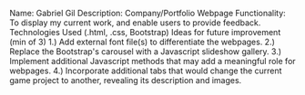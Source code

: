Name: Gabriel Gil
Description: Company/Portfolio Webpage
Functionality: To display my current work, and enable users to provide feedback.
Technologies Used (.html, .css, Bootstrap)
Ideas for future improvement (min of 3)
1.) Add external font file(s) to differentiate the webpages.
2.) Replace the Bootstrap's carousel with a Javascript slideshow gallery.
3.) Implement additional Javascript methods that may add a meaningful role for webpages.
4.) Incorporate additional tabs that would change the current game project to another, revealing its description and images.